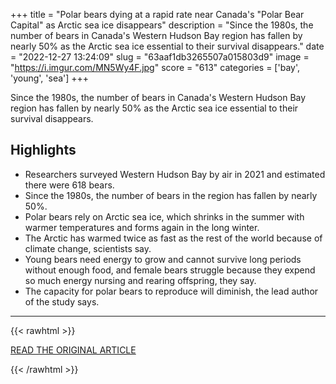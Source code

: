 +++
title = "Polar bears dying at a rapid rate near Canada's \"Polar Bear Capital\" as Arctic sea ice disappears"
description = "Since the 1980s, the number of bears in Canada's Western Hudson Bay region has fallen by nearly 50% as the Arctic sea ice essential to their survival disappears."
date = "2022-12-27 13:24:09"
slug = "63aaf1db3265507a015803d9"
image = "https://i.imgur.com/MN5Wy4F.jpg"
score = "613"
categories = ['bay', 'young', 'sea']
+++

Since the 1980s, the number of bears in Canada's Western Hudson Bay region has fallen by nearly 50% as the Arctic sea ice essential to their survival disappears.

## Highlights

- Researchers surveyed Western Hudson Bay by air in 2021 and estimated there were 618 bears.
- Since the 1980s, the number of bears in the region has fallen by nearly 50%.
- Polar bears rely on Arctic sea ice, which shrinks in the summer with warmer temperatures and forms again in the long winter.
- The Arctic has warmed twice as fast as the rest of the world because of climate change, scientists say.
- Young bears need energy to grow and cannot survive long periods without enough food, and female bears struggle because they expend so much energy nursing and rearing offspring, they say.
- The capacity for polar bears to reproduce will diminish, the lead author of the study says.

---

{{< rawhtml >}}
  <p class="article-category">
    <a target="_blank" href="https://www.cbsnews.com/news/polar-bears-dying-churchill-hudson-bay-canada/">READ THE ORIGINAL ARTICLE</a>
  </p>
{{< /rawhtml >}}
